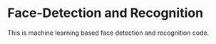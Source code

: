 # Face-Detection and Recognition
This is machine learning based face detection and recognition code.
